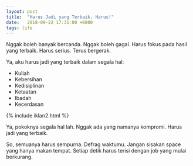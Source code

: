 ```yaml
---
layout: post
title:  "Harus Jadi yang Terbaik. Harus!"
date:   2018-09-22 17:31:00 +0800
tags: life
---
```


Nggak boleh banyak bercanda. Nggak boleh gagal. Harus fokus pada hasil yang terbaik. Harus serius. Terus bergerak.

Ya, aku harus jadi yang terbaik dalam segala hal:

- Kuliah
- Kebersihan
- Kedisiplinan
- Ketaatan
- Ibadah
- Kecerdasan

{% include iklan2.html %}

Ya, pokoknya segala hal lah. Nggak ada yang namanya kompromi. Harus jadi yang terbaik.

So, semuanya harus sempurna. Defrag waktumu. Jangan sisakan space yang hanya makan tempat. Setiap detik harus terisi dengan job yang mulai berkurang.
